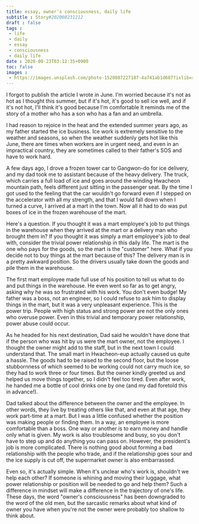 ```yaml
---
title: essay, owner's consciousness, daily life
subtitle : Story#202008231212
draft : false
tags :
 - life
 - daily
 - essay
 - consciousness
 - daily life
date : 2020-08-23T03:12:35+0900
toc: false
images : 
 - https://images.unsplash.com/photo-1520887227187-4a741ab1d687?ixlib=rb-1.2.1&q=80&fm=jpg&crop=entropy&cs=tinysrgb&w=1080&fit=max&ixid=eyJhcHBfaWQiOjE1NTU0OX0
---
```


I forgot to publish the article I wrote in June. I'm worried because it's not as hot as I thought this summer, but if it's hot, it's good to sell ice well, and if it's not hot, I'll think it's good because I'm comfortable It reminds me of the story of a mother who has a son who has a fan and an umbrella.  

I had reason to rejoice in the heat and the extended summer years ago, as my father started the ice business. Ice work is extremely sensitive to the weather and seasons, so when the weather suddenly gets hot like this June, there are times when workers are in urgent need, and even in an impractical country, they are sometimes called to their father's SOS and have to work hard.  

A few days ago, I drove a frozen tower car to Gangwon-do for ice delivery, and my dad took me to assistant because of the heavy delivery. The truck, which carries a full load of ice and goes around the winding Hwacheon mountain path, feels different just sitting in the passenger seat. By the time I got used to the feeling that the car wouldn't go forward even if I stepped on the accelerator with all my strength, and that I would fall down when I turned a curve, I arrived at a mart in the town. Now all it had to do was put boxes of ice in the frozen warehouse of the mart.  

Here's a question. If you thought it was a mart employee's job to put things in the warehouse when they arrived at the mart or a delivery man who brought them in? If you thought it was simply a mart employee's job to deal with, consider the trivial power relationship in this daily life. The mart is the one who pays for the goods, so the mart is the "customer" here. What if you decide not to buy things at the mart because of this? The delivery man is in a pretty awkward position. So the drivers usually take down the goods and pile them in the warehouse.  

The first mart employee made full use of his position to tell us what to do and put things in the warehouse. He even went so far as to get angry, asking why he was so frustrated with his work. You don't even budge! My father was a boss, not an engineer, so I could refuse to ask him to display things in the mart, but it was a very unpleasant experience. This is the power trip. People with high status and strong power are not the only ones who overuse power. Even in this trivial and temporary power relationship, power abuse could occur.  

As he headed for his next destination, Dad said he wouldn't have done that if the person who was hit by us were the mart owner, not the employee. I thought the owner might add to the staff, but in the next town I could understand that. The small mart in Hwacheon-eup actually caused us quite a hassle. The goods had to be raised to the second floor, but the loose stubbornness of which seemed to be working could not carry much ice, so they had to work three or four times. But the owner kindly greeted us and helped us move things together, so I didn't feel too tired. Even after work, he handed me a bottle of cool drinks one by one (and my dad foretold this in advance!).  

Dad talked about the difference between the owner and the employee. In other words, they live by treating others like that, and even at that age, they work part-time at a mart. But I was a little confused whether the position was making people or finding them. In a way, an employee is more comfortable than a boss. One way or another is to earn money and handle only what is given. My work is also troublesome and busy, so you don't have to step up and do anything you can pass on. However, the president's job is more complicated. There is nothing good about forming a bad relationship with the people who trade, and if the relationship goes sour and the ice supply is cut off, the supermarket owner is also embarrassed.  

Even so, it's actually simple. When it's unclear who's work is, shouldn't we help each other? If someone is whining and moving their luggage, what power relationship or position will be needed to go and help them? Such a difference in mindset will make a difference in the trajectory of one's life. These days, the word "owner's consciousness" has been downgraded to the word of the old men, but the sarcastic remarks about what kind of owner you have when you're not the owner were probably too shallow to think about.  

